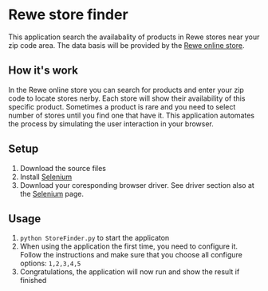# Rewe store finder
This application search the availabality of products in Rewe stores near your zip code area. The data basis will be provided by the [Rewe online store](https://www.rewe.de/). 

## How it's work
In the Rewe online store you can search for products and enter your zip code to locate stores nerby. Each store will show their availability of this specific product. Sometimes a product is rare and you need to select number of stores until you find  one that have it. This application automates the process by simulating the user interaction in your browser.

## Setup
1. Download the source files
2. Install [Selenium](https://pypi.org/project/selenium/)
3. Download your coresponding browser driver. See driver section also at the [Selenium](https://pypi.org/project/selenium/) page.

## Usage

 1. `python StoreFinder.py` to start the applicaton
 2. When using the application the first time, you need to configure it. Follow the instructions and make sure that you choose all configure options: `1,2,3,4,5`
 3. Congratulations, the application will now run and show the result if finished
